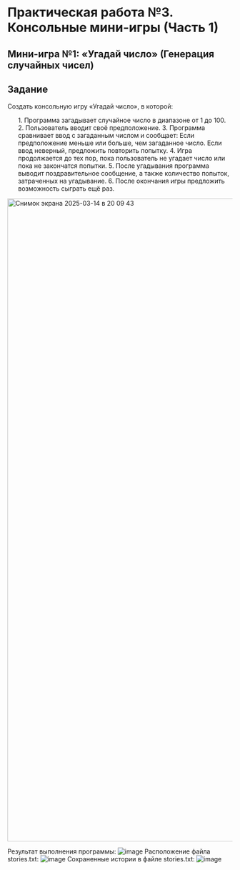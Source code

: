 <h1>Практическая работа №3. Консольные мини-игры (Часть 1)</h1>
<h2>Мини-игра №1: «Угадай число» (Генерация случайных чисел)</h2>
<h2>Задание</h2>
<p>
Создать консольную игру «Угадай число», в которой:
<ol>
1. Программа загадывает случайное число в диапазоне от 1 до 100.
2. Пользователь вводит своё предположение.
3. Программа сравнивает ввод с загаданным числом и сообщает:
Если предположение меньше или больше, чем загаданное число.
Если ввод неверный, предложить повторить попытку.
4. Игра продолжается до тех пор, пока пользователь не угадает число или
пока не закончатся попытки.
5. После угадывания программа выводит поздравительное сообщение, а
также количество попыток, затраченных на угадывание.
6. После окончания игры предложить возможность сыграть ещё раз.
</ol>
</p>
<img width="1440" alt="Снимок экрана 2025-03-14 в 20 09 43" src="https://github.com/user-attachments/assets/8c5f179c-6203-4402-9a88-504aa9499595" />

Результат выполнения программы:
![image](https://github.com/user-attachments/assets/1c0e9a2f-598e-497e-b8f3-0415809cc18f)
Расположение файла stories.txt:
![image](https://github.com/user-attachments/assets/acecd561-0093-4e03-b014-14aeca776c8a)
Сохраненные истории в файле stories.txt:
![image](https://github.com/user-attachments/assets/777fcf6a-c623-468d-931e-8ba4910b7719)
